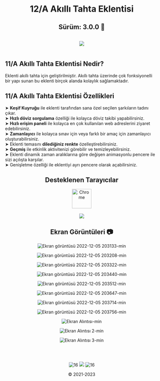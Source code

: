 <div align="center">
  
# 12/A Akıllı Tahta Eklentisi 
## Sürüm: 3.0.0 🎉
 
<br> 
<a href="https://forms.gle/KjQJ32UaovhmBi1w9"><img src="https://img.shields.io/badge/EKLENT%C4%B0%20%C4%B0%C3%87%C4%B0N%20%C3%96NER%C4%B0DE%20BULUN-TIKLA-red?style=for-the-badge&logo=google&logoColor=white"></a>
</div>

<br>

## 11/A Akıllı Tahta Eklentisi Nedir?
Eklenti akıllı tahta için geliştirilmiştir.
Akıllı tahta üzerinde çok fonksiyonelli bir yapı sunan bu eklenti
birçok alanda kolaylık sağlamaktadır.

## 11/A Akıllı Tahta Eklentisi Özellikleri

➤ <b>Keşif Kuyruğu</b> ile eklenti tarafından sana özel seçilen şarkıların tadını çıkar. <br>
➤ <b>Hızlı döviz sorgulama</b> özelliği ile kolayca döviz takibi yapabilirsiniz. <br>
➤ <b>Hızlı erişim paneli</b> ile kolayca en çok kullanılan web adreslerini ziyaret edebilirsiniz. <br>
➤ <b>Zamanlayıcı</b> ile kolayca sınav için veya farklı bir amaç için zamanlayıcı oluşturabilirsiniz. <br>
➤ Eklenti temasını <b>dilediğiniz renkte</b> özelleştirebilirsiniz. <br>
➤ <b>Geçmiş</b> ile etkinlik aktivitenizi görebilir ve temizleyebilirsiniz. <br>
➤ Eklenti dinamik zaman aralıklarına göre değişen animasyonlu pencere ile sizi açılışta karşılar. <br>
➤ Genişletme özelliği ile eklentiyi ayrı pencere olarak açabilirsiniz. <br>

<div align="center">

## Desteklenen Tarayıcılar
  
<img width="64" alt="Chrome" src="https://user-images.githubusercontent.com/95717415/151046778-e77289cb-1542-4d46-ae73-de1ad231da32.png" align="center">
<br><br>
<img src="https://img.shields.io/badge/UYARI%3A-Eklenti%20sadece%20Chrome'da%20%C3%A7al%C4%B1%C5%9F%C4%B1r.-gray?labelColor=red">
  
## Ekran Görüntüleri 📷

![Ekran görüntüsü 2022-12-05 203133-min](https://user-images.githubusercontent.com/95717415/205705381-640e1273-42a7-4c2c-9090-5fbbcf42dca1.png)

![Ekran görüntüsü 2022-12-05 203208-min](https://user-images.githubusercontent.com/95717415/205705386-bcef6b1d-4cec-4130-9d8e-5d6dcac55fef.png)

![Ekran görüntüsü 2022-12-05 203322-min](https://user-images.githubusercontent.com/95717415/205705387-2ecc9e9f-d86c-440a-a542-adb73b597381.png)

![Ekran görüntüsü 2022-12-05 203440-min](https://user-images.githubusercontent.com/95717415/205705390-2d3d468b-c17e-4240-adc4-33cab7841620.png)

![Ekran görüntüsü 2022-12-05 203512-min](https://user-images.githubusercontent.com/95717415/205705434-da920518-0d6e-4c07-a165-94be58ba273d.png)

![Ekran görüntüsü 2022-12-05 203647-min](https://user-images.githubusercontent.com/95717415/205705439-35b3ad2c-2aeb-435a-8db0-50f8fd6acda2.png)

![Ekran görüntüsü 2022-12-05 203714-min](https://user-images.githubusercontent.com/95717415/205705440-f30fc1b4-2ebe-4c8a-a16a-96e2469e6830.png)

![Ekran görüntüsü 2022-12-05 203756-min](https://user-images.githubusercontent.com/95717415/205705443-4038474e-0952-4803-bd7f-91f1aec7098f.png)

![Ekran Alıntısı-min](https://user-images.githubusercontent.com/95717415/166408862-d0dead95-1a54-4dbd-b277-867979cac0c4.PNG)
  
![Ekran Alıntısı 2-min](https://user-images.githubusercontent.com/95717415/166408769-1e5a0d12-07a3-4327-91dc-f441aeae0917.PNG)
  
![Ekran Alıntısı 3-min](https://user-images.githubusercontent.com/95717415/166408775-a8d92eaa-b974-4925-994c-77010217f212.PNG)

<br><br>

![16](https://raw.githubusercontent.com/kortopal/12A/main/12A%20Eklenti/img/16.png) <img src="https://img.shields.io/badge/developed%20by-Ekin-red?labelColor=gray"> ![16](https://raw.githubusercontent.com/kortopal/12A/main/12A%20Eklenti/img/16.png)

© 2021-2023
</div>
